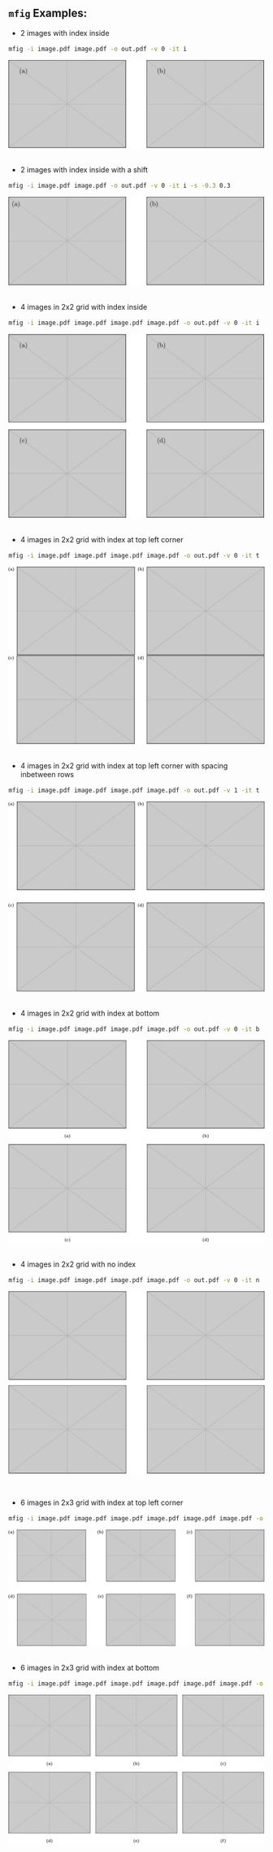 

## `mfig` Examples:

- 2 images with index inside
```bash
mfig -i image.pdf image.pdf -o out.pdf -v 0 -it i
```
![Alt text](out1-1.jpg)
&nbsp;

- 2 images with index inside with a shift
```bash
mfig -i image.pdf image.pdf -o out.pdf -v 0 -it i -s -0.3 0.3
```
![Alt text](out2-1.jpg)
&nbsp;


- 4 images in 2x2 grid with index inside
```bash
mfig -i image.pdf image.pdf image.pdf image.pdf -o out.pdf -v 0 -it i
```
![Alt text](out3-1.jpg)
&nbsp;


- 4 images in 2x2 grid with index at top left corner
```bash
mfig -i image.pdf image.pdf image.pdf image.pdf -o out.pdf -v 0 -it t
```
![Alt text](out4-1.jpg)
&nbsp;


- 4 images in 2x2 grid with index at top left corner with spacing inbetween rows
```bash
mfig -i image.pdf image.pdf image.pdf image.pdf -o out.pdf -v 1 -it t
```
![Alt text](out10-1.jpg)
&nbsp;


- 4 images in 2x2 grid with index at bottom
```bash
mfig -i image.pdf image.pdf image.pdf image.pdf -o out.pdf -v 0 -it b
```
![Alt text](out5-1.jpg)
&nbsp;


- 4 images in 2x2 grid with no index
```bash
mfig -i image.pdf image.pdf image.pdf image.pdf -o out.pdf -v 0 -it n
```
![Alt text](out6-1.jpg)

&nbsp;

- 6 images in 2x3 grid with index at top left corner
```bash
mfig -i image.pdf image.pdf image.pdf image.pdf image.pdf image.pdf -o out.pdf -pr 3 -w 0.27 -v 0 -it t -v 1
```
![Alt text](out7-1.jpg)
&nbsp;


- 6 images in 2x3 grid with index at bottom

```bash
mfig -i image.pdf image.pdf image.pdf image.pdf image.pdf image.pdf -o out.pdf -pr 3 -w 0.32 -v 0 -it b
```
![Alt text](out8-1.jpg)
&nbsp;